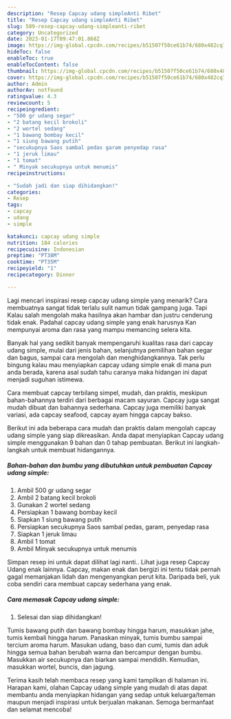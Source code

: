 ```yaml
---
description: "Resep Capcay udang simpleAnti Ribet"
title: "Resep Capcay udang simpleAnti Ribet"
slug: 589-resep-capcay-udang-simpleanti-ribet
category: Uncategorized
date: 2023-01-17T09:47:01.868Z
image: https://img-global.cpcdn.com/recipes/b51507f50ce61b74/680x482cq70/capcay-udang-simple-foto-resep-utama.jpg
hideToc: false
enableToc: true
enableTocContent: false
thumbnail: https://img-global.cpcdn.com/recipes/b51507f50ce61b74/680x482cq70/capcay-udang-simple-foto-resep-utama.jpg
cover: https://img-global.cpcdn.com/recipes/b51507f50ce61b74/680x482cq70/capcay-udang-simple-foto-resep-utama.jpg
author: Admin
authorAv: notfound
ratingvalue: 4.3
reviewcount: 5
recipeingredient:
- "500 gr udang segar"
- "2 batang kecil brokoli"
- "2 wortel sedang"
- "1 bawang bombay kecil"
- "1 siung bawang putih"
- "secukupnya Saos sambal pedas garam penyedap rasa"
- "1 jeruk limau"
- "1 tomat"
- " Minyak secukupnya untuk menumis"
recipeinstructions:

- "Sudah jadi dan siap dihidangkan!"
categories:
- Resep
tags:
- capcay
- udang
- simple

katakunci: capcay udang simple 
nutrition: 184 calories
recipecuisine: Indonesian
preptime: "PT38M"
cooktime: "PT35M"
recipeyield: "1"
recipecategory: Dinner

---
```



Lagi mencari inspirasi resep capcay udang simple yang menarik? Cara membuatnya sangat tidak terlalu sulit namun tidak gampang juga. Tapi Kalau salah mengolah maka hasilnya akan hambar dan justru cenderung tidak enak. Padahal capcay udang simple yang enak harusnya Kan mempunyai aroma dan rasa yang mampu memancing selera kita.


Banyak hal yang sedikit banyak mempengaruhi kualitas rasa dari capcay udang simple, mulai dari jenis bahan, selanjutnya pemilihan bahan segar dan bagus, sampai cara mengolah dan menghidangkannya. Tak perlu bingung kalau mau menyiapkan capcay udang simple enak di mana pun anda berada, karena asal sudah tahu caranya maka hidangan ini dapat menjadi suguhan istimewa.

Cara membuat capcay terbilang simpel, mudah, dan praktis, meskipun bahan-bahannya terdiri dari berbagai macam sayuran. Capcay juga sangat mudah dibuat dan bahannya sederhana. Capcay juga memiliki banyak variasi, ada capcay seafood, capcay ayam hingga capcay bakso.


Berikut ini ada beberapa cara mudah dan praktis dalam mengolah capcay udang simple yang siap dikreasikan. Anda dapat menyiapkan Capcay udang simple menggunakan 9 bahan dan 0 tahap pembuatan. Berikut ini langkah-langkah untuk membuat hidangannya.

<!--inarticleads1-->

##### Bahan-bahan dan bumbu yang dibutuhkan untuk pembuatan Capcay udang simple:

1. Ambil 500 gr udang segar
1. Ambil 2 batang kecil brokoli
1. Gunakan 2 wortel sedang
1. Persiapkan 1 bawang bombay kecil
1. Siapkan 1 siung bawang putih
1. Persiapkan secukupnya Saos sambal pedas, garam, penyedap rasa
1. Siapkan 1 jeruk limau
1. Ambil 1 tomat
1. Ambil  Minyak secukupnya untuk menumis


Simpan resep ini untuk dapat dilihat lagi nanti.. Lihat juga resep Capcay Udang enak lainnya. Capcay, makan enak dan bergizi ini tentu tidak pernah gagal memanjakan lidah dan mengenyangkan perut kita. Daripada beli, yuk coba sendiri cara membuat capcay sederhana yang enak. 

<!--inarticleads2-->

##### Cara memasak Capcay udang simple:


1. Selesai dan siap dihidangkan!

Tumis bawang putih dan bawang bombay hingga harum, masukkan jahe, tumis kembali hingga harum. Panaskan minyak, tumis bumbu sampai tercium aroma harum. Masukan udang, baso dan cumi, tumis dan aduk hingga semua bahan berubah warna dan bercampur dengan bumbu. Masukkan air secukupnya dan biarkan sampai mendidih. Kemudian, masukkan wortel, buncis, dan jagung. 

Terima kasih telah membaca resep yang kami tampilkan di halaman ini. Harapan kami, olahan Capcay udang simple yang mudah di atas dapat membantu anda menyiapkan hidangan yang sedap untuk keluarga/teman maupun menjadi inspirasi untuk berjualan makanan. Semoga bermanfaat dan selamat mencoba!
